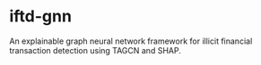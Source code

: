 # iftd-gnn
An explainable graph neural network framework for illicit financial transaction detection using TAGCN and SHAP.
